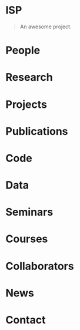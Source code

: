 # ISP

> An awesome project.

# People

# Research

# Projects

# Publications

# Code

# Data

# Seminars

# Courses

# Collaborators

# News

# Contact

